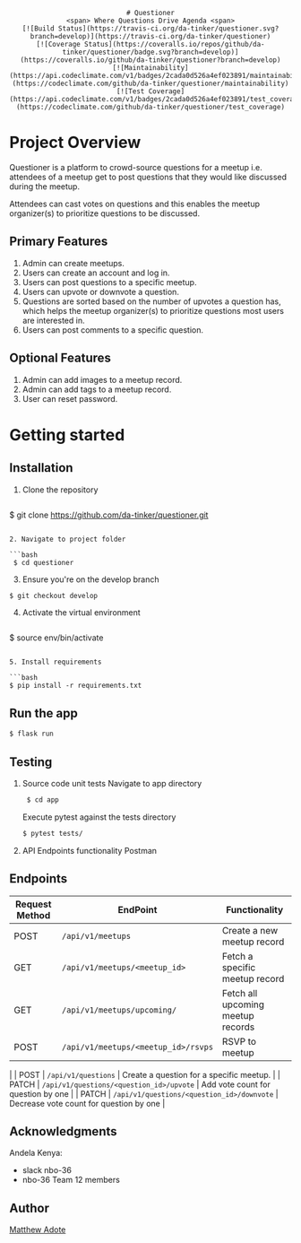 <div align='center'>

    # Questioner
    <span> Where Questions Drive Agenda <span>
    [![Build Status](https://travis-ci.org/da-tinker/questioner.svg?branch=develop)](https://travis-ci.org/da-tinker/questioner)
    [![Coverage Status](https://coveralls.io/repos/github/da-tinker/questioner/badge.svg?branch=develop)](https://coveralls.io/github/da-tinker/questioner?branch=develop)
    [![Maintainability](https://api.codeclimate.com/v1/badges/2cada0d526a4ef023891/maintainability)](https://codeclimate.com/github/da-tinker/questioner/maintainability)
    [![Test Coverage](https://api.codeclimate.com/v1/badges/2cada0d526a4ef023891/test_coverage)](https://codeclimate.com/github/da-tinker/questioner/test_coverage)

</div>

# Project Overview
Questioner is a platform to crowd-source questions for a meetup i.e. attendees of a meetup get to post questions that they would like discussed during the meetup.

Attendees can cast votes on questions and this enables the meetup organizer(s) to prioritize questions to be discussed.

## Primary Features 
1. Admin can create meetups. 
2. Users can create an account and log in. 
3. Users can post questions to a specific meetup. 
4. Users can upvote or downvote a question. 
5. Questions are sorted based on the number of upvotes a question has, which helps the meetup organizer(s) to prioritize questions most users are interested in.
6. Users can post comments to a specific question. 

## Optional Features
1. Admin can add images to a meetup record. 
2. Admin can add tags to a meetup record. 
3. User can reset password. 

# Getting started

## Installation
1. Clone the repository
   
   ```bash
$ git clone https://github.com/da-tinker/questioner.git
   ```

2. Navigate to project folder
   
   ```bash
    $ cd questioner
   ```

3. Ensure you're on the develop branch
```bash
$ git checkout develop
```
4. Activate the virtual environment

   ```bash
$ source env/bin/activate
   ```

5. Install requirements

   ```bash
$ pip install -r requirements.txt
   ```

## Run the app
   ```bash
$ flask run
   ```

## Testing
1. Source code unit tests
   Navigate to app directory
   ```bash
    $ cd app
   ```
   Execute pytest against the tests directory
   ```bash
   $ pytest tests/
   ```
2. API Endpoints functionality
   Postman

## Endpoints
| Request Method       | EndPoint       | Functionality |
| ------------- | ------------- | ---------------
| POST  | `/api/v1/meetups`  | Create a new meetup record   |
| GET  | `/api/v1/meetups/<meetup_id>`  | Fetch a specific meetup record  |
| GET  | `/api/v1/meetups/upcoming/`   | Fetch all upcoming meetup records   |
| POST  | `/api/v1/meetups/<meetup_id>/rsvps`   | RSVP to meetup   |
|
| POST  | `/api/v1/questions` | Create a question for a specific meetup.   |
| PATCH | `/api/v1/questions/<question_id>/upvote` | Add vote count for question by one |
| PATCH | `/api/v1/questions/<question_id>/downvote` | Decrease vote count for question by one  |

## Acknowledgments
Andela Kenya:
- slack nbo-36
- nbo-36 Team 12 members

## Author
[Matthew Adote](https://github.com/da-tinker)
